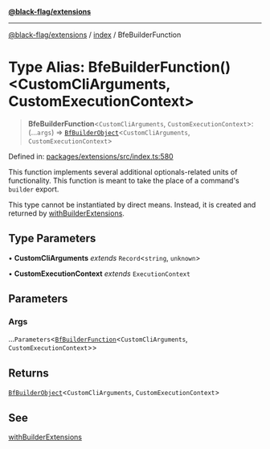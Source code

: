 [**@black-flag/extensions**][1]

---

[@black-flag/extensions][1] / [index][2] / BfeBuilderFunction

# Type Alias: BfeBuilderFunction()\<CustomCliArguments, CustomExecutionContext>

> **BfeBuilderFunction**<`CustomCliArguments`, `CustomExecutionContext`>: (...`args`) => [`BfBuilderObject`][3]<`CustomCliArguments`, `CustomExecutionContext`>

Defined in: [packages/extensions/src/index.ts:580][4]

This function implements several additional optionals-related units of
functionality. This function is meant to take the place of a command's
`builder` export.

This type cannot be instantiated by direct means. Instead, it is created and
returned by [withBuilderExtensions][5].

## Type Parameters

• **CustomCliArguments** _extends_ `Record`<`string`, `unknown`>

• **CustomExecutionContext** _extends_ `ExecutionContext`

## Parameters

### Args

...`Parameters`<[`BfBuilderFunction`][6]<`CustomCliArguments`, `CustomExecutionContext`>>

## Returns

[`BfBuilderObject`][3]<`CustomCliArguments`, `CustomExecutionContext`>

## See

[withBuilderExtensions][5]

[1]: ../../README.md
[2]: ../README.md
[3]: BfBuilderObject.md
[4]: https://github.com/Xunnamius/black-flag/blob/1b1b5b597cf8302c1cc5affdd2e1dd9189034907/packages/extensions/src/index.ts#L580
[5]: ../functions/withBuilderExtensions.md
[6]: BfBuilderFunction.md
